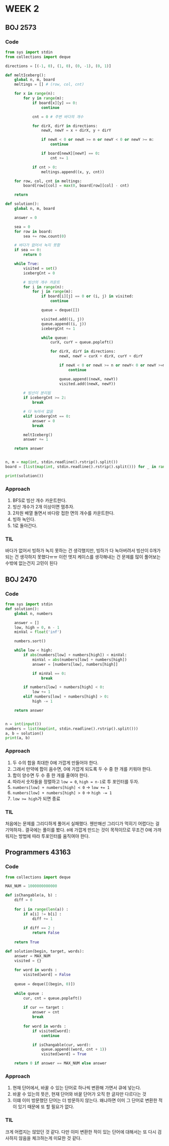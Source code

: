 # WEEK 2

## BOJ 2573
### Code
```python
from sys import stdin
from collections import deque

directions = [(-1, 0), (1, 0), (0, -1), (0, 1)]

def meltIceberg():
    global n, m, board
    meltings = [] # (row, col, cnt)

    for x in range(n):
        for y in range(m):
            if board[x][y] == 0:
                continue

            cnt = 0 # 주변 바다의 개수

            for dirX, dirY in directions:
                newX, newY = x + dirX, y + dirY

                if newX < 0 or newX >= n or newY < 0 or newY >= m:
                    continue

                if board[newX][newY] == 0:
                    cnt += 1

            if cnt > 0:
                meltings.append((x, y, cnt))

    for row, col, cnt in meltings:
        board[row][col] = max(0, board[row][col] - cnt)

    return

def solution():
    global n, m, board

    answer = 0

    sea = 0
    for row in board:
        sea += row.count(0)

    # 바다가 없어서 녹지 못함
    if sea == 0:
        return 0

    while True:
        visited = set()
        icebergCnt = 0

        # 빙산의 개수 카운트
        for i in range(n):
            for j in range(m):
                if board[i][j] == 0 or (i, j) in visited:
                    continue

                queue = deque([])

                visited.add((i, j))
                queue.append((i, j))
                icebergCnt += 1

                while queue:
                    curX, curY = queue.popleft()

                    for dirX, dirY in directions:
                        newX, newY = curX + dirX, curY + dirY

                        if newX < 0 or newX >= n or newY< 0 or newY >=m or (newX, newY) in visited or board[newX][newY] == 0:
                            continue

                        queue.append((newX, newY))
                        visited.add((newX, newY))
        
        # 빙산이 분리됨
        if icebergCnt >= 2:
            break

        # 다 녹아서 없음
        elif icebergCnt == 0:
            answer = 0
            break

        meltIceberg()
        answer += 1

    return answer


n, m = map(int, stdin.readline().rstrip().split())
board = [list(map(int, stdin.readline().rstrip().split())) for _ in range(n)]

print(solution())

```
### Approach
1. BFS로 빙산 개수 카운트한다.
2. 빙산 개수가 2개 이상이면 멈추자.
3. 2차원 배열 돌면서 바다랑 접한 면의 개수를 카운트한다.
4. 빙하 녹인다.
5. 1로 돌아간다.
   
### TIL
바다가 없어서 빙하가 녹지 못하는 건 생각했지만, 빙하가 다 녹아버려서 빙산이 0개가 되는 건 생각하지 못했다ㅠㅠ
이런 엣지 케이스를 생각해내는 건 문제를 많이 풀어보는 수밖에 없는건지 고민이 된다

## BOJ 2470
### Code
```python
from sys import stdin
def solution():
    global n, numbers

    answer = []
    low, high = 0, n - 1
    minVal = float('inf')

    numbers.sort()

    while low < high:
        if abs(numbers[low] + numbers[high]) < minVal:
            minVal = abs(numbers[low] + numbers[high])
            answer = [numbers[low], numbers[high]]

            if minVal == 0:
                break

        if numbers[low] + numbers[high] < 0:
            low += 1
        elif numbers[low] + numbers[high] > 0:
            high -= 1

    return answer


n = int(input())
numbers = list(map(int, stdin.readline().rstrip().split()))
a, b = solution()
print(a, b)

```
### Approach
1. 두 수의 합을 최대한 0에 가깝게 만들어야 한다.
2. 그래서 만약에 합이 음수면, 0에 가깝게 되도록 두 수 중 한 개를 키워야 한다.
3. 합이 양수면 두 수 중 한 개를 줄여야 한다.
4. 따라서 숫자들을 정렬하고 `low = 0`, `high = n-1`로 투 포인터를 두자.
5. `numbers[low] + numbers[high] < 0` -> `low += 1`
6. `numbers[low] + numbers[high] > 0` -> `high -= 1`
7. `low >= high`가 되면 종료
   
### TIL
처음에는 문제를 그리디하게 풀어서 실패했다. 웬만해선 그리디가 먹히기 어렵다는 걸 기억하자..
결국에는 풀이를 봤다. `0`에 가깝게 만드는 것이 목적이므로 무조건 0에 가까워지는 방법에 따라 투포인터를 움직여야 한다.


## Programmers 43163
### Code
```python
from collections import deque

MAX_NUM = 1000000000000

def isChangable(a, b) : 
    diff = 0
    
    for i in range(len(a)) : 
        if a[i] != b[i] : 
            diff += 1
        
        if diff == 2 :
            return False
    
    return True

def solution(begin, target, words):
    answer = MAX_NUM
    visited = {}
    
    for word in words : 
        visited[word] = False
        
    queue = deque([(begin, 0)])
    
    while queue : 
        cur, cnt = queue.popleft()
        
        if cur == target : 
            answer = cnt
            break
            
        for word in words : 
            if visited[word]:
                continue

            if isChangable(cur, word):
                queue.append((word, cnt + 1))
                visited[word] = True

    return 0 if answer == MAX_NUM else answer
```
### Approach
1. 현재 단어에서, 바꿀 수 있는 단어로 하나씩 변환해 가면서 큐에 넣는다.
2. 바꿀 수 있는의 뜻은, 현재 단어와 바꿀 단어가 오직 한 글자만 다르다는 것
3. 이떄 이미 방문했던 단어는 더 방문하지 않는다. 왜냐하면 이미 그 단어로 변환한 적이 있기 때문에 또 할 필요가 없다.

### TIL
크게 어렵지는 않았던 것 같다. 다만 이미 변환한 적이 있는 단어에 대해서는 또 다시 검사하지 않음을 체크하는게 미묘한 것 같다.
